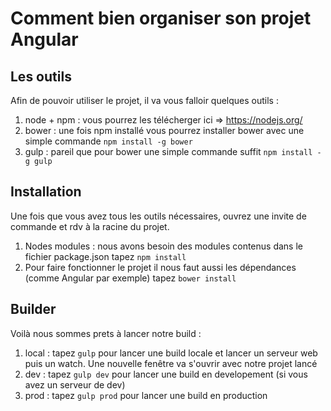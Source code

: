 # Comment bien organiser son projet Angular

## Les outils

Afin de pouvoir utiliser le projet, il va vous falloir quelques outils :

1. node + npm : vous pourrez les télécherger ici => https://nodejs.org/
2. bower : une fois npm installé vous pourrez installer bower avec une simple commande `npm install -g bower`
2. gulp : pareil que pour bower une simple commande suffit `npm install -g gulp`

## Installation

Une fois que vous avez tous les outils nécessaires, ouvrez une invite de commande et rdv à la racine du projet.

1. Nodes modules : nous avons besoin des modules contenus dans le fichier package.json tapez `npm install`
2. Pour faire fonctionner le projet il nous faut aussi les dépendances (comme Angular par exemple) tapez `bower install`

## Builder

Voilà nous sommes prets à lancer notre build :

1. local : tapez `gulp` pour lancer une build locale et lancer un serveur web puis un watch. Une nouvelle fenêtre va s'ouvrir avec notre projet lancé
2. dev : tapez `gulp dev` pour lancer une build en developement (si vous avez un serveur de dev)
3. prod : tapez `gulp prod` pour lancer une build en production